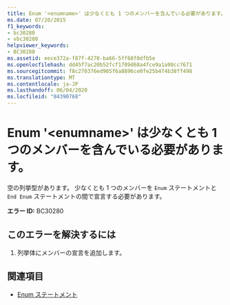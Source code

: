 ```yaml
---
title: Enum '<enumname>' は少なくとも 1 つのメンバーを含んでいる必要があります。
ms.date: 07/20/2015
f1_keywords:
- bc30280
- vbc30280
helpviewer_keywords:
- BC30280
ms.assetid: eece372a-f87f-4270-ba66-5ff68f0dfb5e
ms.openlocfilehash: dd45f7ac20b52fcf1709d68a4fce9a1a98cc7671
ms.sourcegitcommit: f8c270376ed905f6a8896ce0fe25b4f4b38ff498
ms.translationtype: MT
ms.contentlocale: ja-JP
ms.lasthandoff: 06/04/2020
ms.locfileid: "84390768"
---
```

# <a name="enum-enumname-must-contain-at-least-one-member"></a>Enum '\<enumname>' は少なくとも 1 つのメンバーを含んでいる必要があります。
空の列挙型があります。 少なくとも 1 つのメンバーを `Enum` ステートメントと `End Enum` ステートメントの間で宣言する必要があります。  
  
 **エラー ID:** BC30280  
  
## <a name="to-correct-this-error"></a>このエラーを解決するには  
  
1. 列挙体にメンバーの宣言を追加します。  
  
## <a name="see-also"></a>関連項目

- [Enum ステートメント](../language-reference/statements/enum-statement.md)
